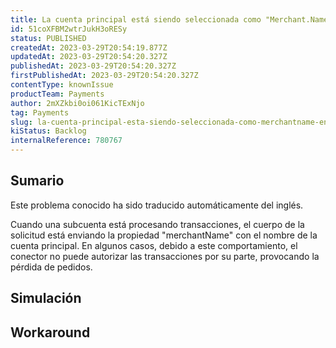 ```yaml
---
title: La cuenta principal está siendo seleccionada como "Merchant.Name" en el entorno de la subcuenta.
id: 51coXFBM2wtrJukH3oRESy
status: PUBLISHED
createdAt: 2023-03-29T20:54:19.877Z
updatedAt: 2023-03-29T20:54:20.327Z
publishedAt: 2023-03-29T20:54:20.327Z
firstPublishedAt: 2023-03-29T20:54:20.327Z
contentType: knownIssue
productTeam: Payments
author: 2mXZkbi0oi061KicTExNjo
tag: Payments
slug: la-cuenta-principal-esta-siendo-seleccionada-como-merchantname-en-el-entorno-de-la-subcuenta
kiStatus: Backlog
internalReference: 780767
---
```


## Sumario

<div class="alert alert-info">
  <p>Este problema conocido ha sido traducido automáticamente del inglés.</p>
</div>


Cuando una subcuenta está procesando transacciones, el cuerpo de la solicitud está enviando la propiedad "merchantName" con el nombre de la cuenta principal. En algunos casos, debido a este comportamiento, el conector no puede autorizar las transacciones por su parte, provocando la pérdida de pedidos.


##

## Simulación



## Workaround



